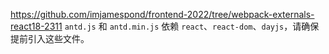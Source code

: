 https://github.com/imjamespond/frontend-2022/tree/webpack-externals-react18-2311
`antd.js` 和 `antd.min.js` 依赖 `react`、`react-dom`、`dayjs`，请确保提前引入这些文件。
